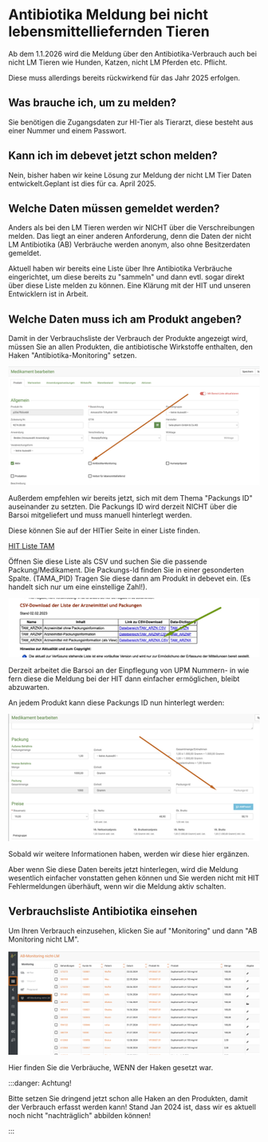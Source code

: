 # Antibiotika Meldung bei nicht lebensmittelliefernden Tieren  

Ab dem 1.1.2026 wird die Meldung über den Antibiotika-Verbrauch auch bei nicht LM Tieren wie Hunden, Katzen, nicht LM Pferden etc. 
Pflicht.   

Diese muss allerdings bereits rückwirkend für das Jahr 2025 erfolgen.  

## Was brauche ich, um zu melden?  

Sie benötigen die Zugangsdaten zur HI-Tier als Tierarzt, diese besteht aus einer Nummer und einem Passwort.  

## Kann ich im debevet jetzt schon melden?  

Nein, bisher haben wir keine Lösung zur Meldung der nicht LM Tier Daten entwickelt.Geplant ist dies für ca. April 2025.  

## Welche Daten müssen gemeldet werden?  

Anders als bei den LM Tieren werden wir NICHT über die Verschreibungen melden. Das liegt an einer anderen Anforderung, denn die 
Daten der nicht LM Antibiotika (AB) Verbräuche werden anonym, also ohne Besitzerdaten gemeldet. 

Aktuell haben wir bereits eine Liste über Ihre Antibiotika Verbräuche eingerichtet, um diese bereits zu "sammeln" und dann evtl. sogar direkt
über diese Liste melden zu können. Eine Klärung mit der HIT und unseren Entwicklern ist in Arbeit.  

## Welche Daten muss ich am Produkt angeben? 

Damit in der Verbrauchsliste der Verbrauch der Produkte angezeigt wird, müssen Sie an allen Produkten, die antibiotische Wirkstoffe
enthalten, den Haken "Antibiotika-Monitoring" setzen.  

![](../../static/img/Nutztiere/AB_monitoringhaken.png)   

Außerdem empfehlen wir bereits jetzt, sich mit dem Thema "Packungs ID" auseinander zu setzten. Die Packungs ID wird derzeit NICHT
über die Barsoi mitgeliefert und muss manuell hinterlegt werden.   

Diese können Sie auf der HITier Seite in einer Liste finden.

[HIT Liste TAM](https://www.hi-tier.de/Entwicklung/Konzept/Sonstiges/TAM002.htm#download)

Öffnen Sie diese Liste als CSV und suchen Sie die passende Packung/Medikament. Die Packungs-Id finden Sie in einer 
gesonderten Spalte. (TAMA_PID) Tragen Sie diese dann am Produkt in debevet ein. (Es handelt sich nur um eine einstellige Zahl!).  

![](../../static/img/Nutztiere/tamrzv.png)


Derzeit arbeitet die Barsoi an der Einpflegung von UPM Nummern- in wie fern diese die Meldung bei der HIT dann einfacher ermöglichen,
bleibt abzuwarten.   

An jedem Produkt kann diese Packungs ID nun hinterlegt werden:  

![](../../static/img/Nutztiere/packungs_IDhinterlegen.png)  

Sobald wir weitere Informationen haben, werden wir diese hier ergänzen. 

Aber wenn Sie diese Daten bereits jetzt hinterlegen, wird die Meldung wesentlich einfacher vonstatten gehen können und Sie werden 
nicht mit HIT Fehlermeldungen überhäuft, wenn wir die Meldung aktiv schalten.  

## Verbrauchsliste Antibiotika einsehen  

Um Ihren Verbrauch einzusehen, klicken Sie auf "Monitoring" und dann "AB Monitoring nicht LM".  

![](../../static/img/Nutztiere/ABMonitoring_kleintier.png)   

Hier finden Sie die Verbräuche, WENN der Haken gesetzt war. 

:::danger: Achtung! 

Bitte setzen Sie dringend jetzt schon alle Haken an den Produkten, damit der Verbrauch erfasst werden kann!  Stand Jan 2024 ist, dass
wir es aktuell noch nicht "nachträglich" abbilden können!

:::